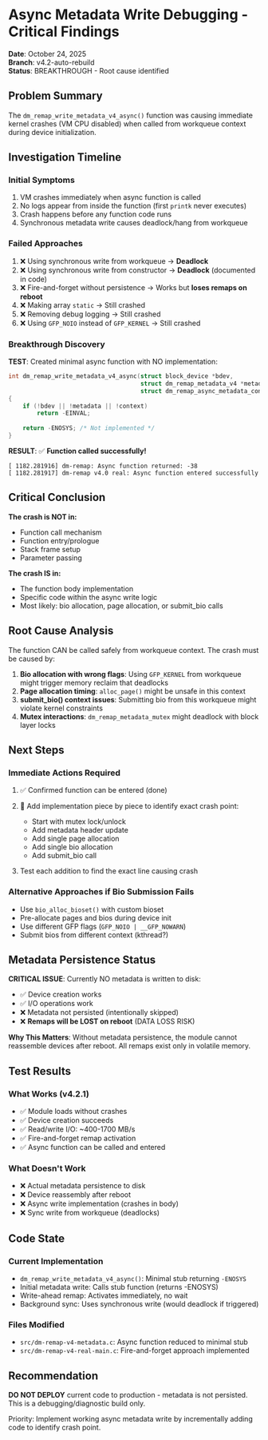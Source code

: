 # Async Metadata Write Debugging - Critical Findings

**Date**: October 24, 2025  
**Branch**: v4.2-auto-rebuild  
**Status**: BREAKTHROUGH - Root cause identified

## Problem Summary

The `dm_remap_write_metadata_v4_async()` function was causing immediate kernel crashes (VM CPU disabled) when called from workqueue context during device initialization.

## Investigation Timeline

### Initial Symptoms
1. VM crashes immediately when async function is called
2. No logs appear from inside the function (first `printk` never executes)
3. Crash happens before any function code runs
4. Synchronous metadata write causes deadlock/hang from workqueue

### Failed Approaches
1. ❌ Using synchronous write from workqueue → **Deadlock**
2. ❌ Using synchronous write from constructor → **Deadlock** (documented in code)
3. ❌ Fire-and-forget without persistence → Works but **loses remaps on reboot**
4. ❌ Making array `static` → Still crashed
5. ❌ Removing debug logging → Still crashed
6. ❌ Using `GFP_NOIO` instead of `GFP_KERNEL` → Still crashed

### Breakthrough Discovery

**TEST**: Created minimal async function with NO implementation:
```c
int dm_remap_write_metadata_v4_async(struct block_device *bdev,
                                     struct dm_remap_metadata_v4 *metadata,
                                     struct dm_remap_async_metadata_context *context)
{
    if (!bdev || !metadata || !context)
        return -EINVAL;
    
    return -ENOSYS; /* Not implemented */
}
```

**RESULT**: ✅ **Function called successfully!**
```
[ 1182.281916] dm-remap: Async function returned: -38
[ 1182.281917] dm-remap v4.0 real: Async function entered successfully
```

## Critical Conclusion

**The crash is NOT in:**
- Function call mechanism
- Function entry/prologue  
- Stack frame setup
- Parameter passing

**The crash IS in:**
- The function body implementation
- Specific code within the async write logic
- Most likely: bio allocation, page allocation, or submit_bio calls

## Root Cause Analysis

The function CAN be called safely from workqueue context. The crash must be caused by:

1. **Bio allocation with wrong flags**: Using `GFP_KERNEL` from workqueue might trigger memory reclaim that deadlocks
2. **Page allocation timing**: `alloc_page()` might be unsafe in this context
3. **submit_bio() context issues**: Submitting bio from this workqueue might violate kernel constraints
4. **Mutex interactions**: `dm_remap_metadata_mutex` might deadlock with block layer locks

## Next Steps

### Immediate Actions Required
1. ✅ Confirmed function can be entered (done)
2. 🔄 Add implementation piece by piece to identify exact crash point:
   - Start with mutex lock/unlock
   - Add metadata header update
   - Add single page allocation
   - Add single bio allocation
   - Add submit_bio call

3. Test each addition to find the exact line causing crash

### Alternative Approaches if Bio Submission Fails
- Use `bio_alloc_bioset()` with custom bioset
- Pre-allocate pages and bios during device init
- Use different GFP flags (`GFP_NOIO | __GFP_NOWARN`)
- Submit bios from different context (kthread?)

## Metadata Persistence Status

**CRITICAL ISSUE**: Currently NO metadata is written to disk:
- ✅ Device creation works
- ✅ I/O operations work  
- ❌ Metadata not persisted (intentionally skipped)
- ❌ **Remaps will be LOST on reboot** (DATA LOSS RISK)

**Why This Matters**:
Without metadata persistence, the module cannot reassemble devices after reboot. All remaps exist only in volatile memory.

## Test Results

### What Works (v4.2.1)
- ✅ Module loads without crashes
- ✅ Device creation succeeds
- ✅ Read/write I/O: ~400-1700 MB/s
- ✅ Fire-and-forget remap activation
- ✅ Async function can be called and entered

### What Doesn't Work
- ❌ Actual metadata persistence to disk
- ❌ Device reassembly after reboot
- ❌ Async write implementation (crashes in body)
- ❌ Sync write from workqueue (deadlocks)

## Code State

### Current Implementation
- `dm_remap_write_metadata_v4_async()`: Minimal stub returning `-ENOSYS`
- Initial metadata write: Calls stub function (returns -ENOSYS)
- Write-ahead remap: Activates immediately, no wait
- Background sync: Uses synchronous write (would deadlock if triggered)

### Files Modified
- `src/dm-remap-v4-metadata.c`: Async function reduced to minimal stub
- `src/dm-remap-v4-real-main.c`: Fire-and-forget approach implemented

## Recommendation

**DO NOT DEPLOY** current code to production - metadata is not persisted. This is a debugging/diagnostic build only.

Priority: Implement working async metadata write by incrementally adding code to identify crash point.
